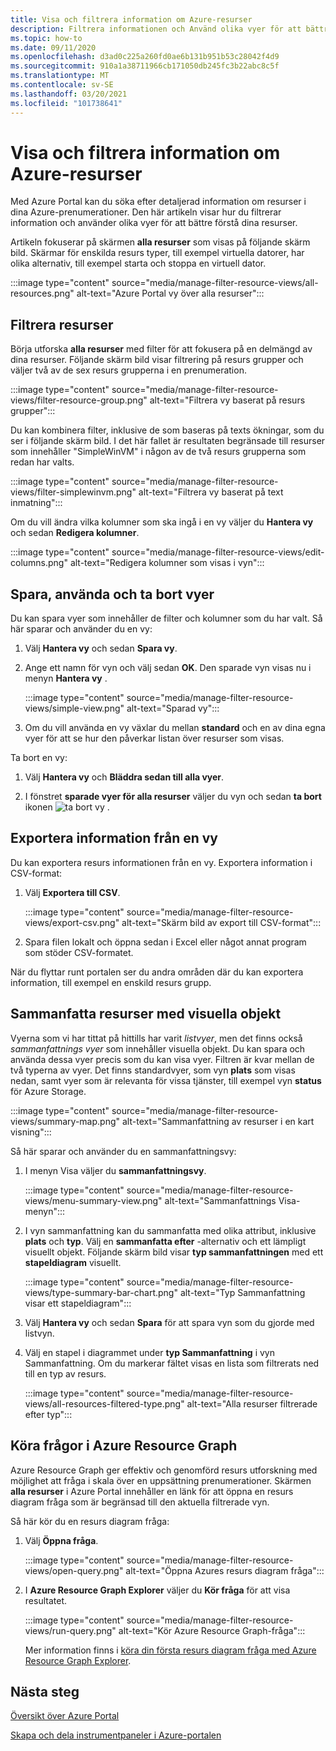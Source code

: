 ```yaml
---
title: Visa och filtrera information om Azure-resurser
description: Filtrera informationen och Använd olika vyer för att bättre förstå dina Azure-resurser.
ms.topic: how-to
ms.date: 09/11/2020
ms.openlocfilehash: d3ad0c225a260fd0ae6b131b951b53c28042f4d9
ms.sourcegitcommit: 910a1a38711966cb171050db245fc3b22abc8c5f
ms.translationtype: MT
ms.contentlocale: sv-SE
ms.lasthandoff: 03/20/2021
ms.locfileid: "101738641"
---
```

# <a name="view-and-filter-azure-resource-information"></a>Visa och filtrera information om Azure-resurser

Med Azure Portal kan du söka efter detaljerad information om resurser i dina Azure-prenumerationer. Den här artikeln visar hur du filtrerar information och använder olika vyer för att bättre förstå dina resurser.

Artikeln fokuserar på skärmen **alla resurser** som visas på följande skärm bild. Skärmar för enskilda resurs typer, till exempel virtuella datorer, har olika alternativ, till exempel starta och stoppa en virtuell dator.

:::image type="content" source="media/manage-filter-resource-views/all-resources.png" alt-text="Azure Portal vy över alla resurser":::

## <a name="filter-resources"></a>Filtrera resurser

Börja utforska **alla resurser** med filter för att fokusera på en delmängd av dina resurser. Följande skärm bild visar filtrering på resurs grupper och väljer två av de sex resurs grupperna i en prenumeration.

:::image type="content" source="media/manage-filter-resource-views/filter-resource-group.png" alt-text="Filtrera vy baserat på resurs grupper":::

Du kan kombinera filter, inklusive de som baseras på texts ökningar, som du ser i följande skärm bild. I det här fallet är resultaten begränsade till resurser som innehåller "SimpleWinVM" i någon av de två resurs grupperna som redan har valts.

:::image type="content" source="media/manage-filter-resource-views/filter-simplewinvm.png" alt-text="Filtrera vy baserat på text inmatning":::

Om du vill ändra vilka kolumner som ska ingå i en vy väljer du **Hantera vy** och sedan **Redigera kolumner**.

:::image type="content" source="media/manage-filter-resource-views/edit-columns.png" alt-text="Redigera kolumner som visas i vyn":::

## <a name="save-use-and-delete-views"></a>Spara, använda och ta bort vyer

Du kan spara vyer som innehåller de filter och kolumner som du har valt. Så här sparar och använder du en vy:

1. Välj **Hantera vy** och sedan **Spara vy**.

1. Ange ett namn för vyn och välj sedan **OK**. Den sparade vyn visas nu i menyn **Hantera vy** .

    :::image type="content" source="media/manage-filter-resource-views/simple-view.png" alt-text="Sparad vy":::

1. Om du vill använda en vy växlar du mellan **standard** och en av dina egna vyer för att se hur den påverkar listan över resurser som visas.

Ta bort en vy:

1. Välj **Hantera vy** och **Bläddra sedan till alla vyer**.

1. I fönstret **sparade vyer för alla resurser** väljer du vyn och sedan **ta bort** ikonen ![ ta bort vy ](media/manage-filter-resource-views/icon-delete.png) .

## <a name="export-information-from-a-view"></a>Exportera information från en vy

Du kan exportera resurs informationen från en vy. Exportera information i CSV-format:

1. Välj **Exportera till CSV**.

    :::image type="content" source="media/manage-filter-resource-views/export-csv.png" alt-text="Skärm bild av export till CSV-format":::

1. Spara filen lokalt och öppna sedan i Excel eller något annat program som stöder CSV-formatet. 

När du flyttar runt portalen ser du andra områden där du kan exportera information, till exempel en enskild resurs grupp.

## <a name="summarize-resources-with-visuals"></a>Sammanfatta resurser med visuella objekt

Vyerna som vi har tittat på hittills har varit _listvyer_, men det finns också _sammanfattnings vyer_ som innehåller visuella objekt. Du kan spara och använda dessa vyer precis som du kan visa vyer. Filtren är kvar mellan de två typerna av vyer. Det finns standardvyer, som vyn **plats** som visas nedan, samt vyer som är relevanta för vissa tjänster, till exempel vyn **status** för Azure Storage.

:::image type="content" source="media/manage-filter-resource-views/summary-map.png" alt-text="Sammanfattning av resurser i en kart visning":::

Så här sparar och använder du en sammanfattningsvy:

1. I menyn Visa väljer du **sammanfattningsvy**.

    :::image type="content" source="media/manage-filter-resource-views/menu-summary-view.png" alt-text="Sammanfattnings Visa-menyn":::

1. I vyn sammanfattning kan du sammanfatta med olika attribut, inklusive **plats** och **typ**. Välj en **sammanfatta efter** -alternativ och ett lämpligt visuellt objekt. Följande skärm bild visar **typ sammanfattningen** med ett **stapeldiagram** visuellt.

    :::image type="content" source="media/manage-filter-resource-views/type-summary-bar-chart.png" alt-text="Typ Sammanfattning visar ett stapeldiagram":::

1. Välj **Hantera vy** och sedan **Spara** för att spara vyn som du gjorde med listvyn.

1. Välj en stapel i diagrammet under **typ Sammanfattning** i vyn Sammanfattning. Om du markerar fältet visas en lista som filtrerats ned till en typ av resurs.

    :::image type="content" source="media/manage-filter-resource-views/all-resources-filtered-type.png" alt-text="Alla resurser filtrerade efter typ":::

## <a name="run-queries-in-azure-resource-graph"></a>Köra frågor i Azure Resource Graph

Azure Resource Graph ger effektiv och genomförd resurs utforskning med möjlighet att fråga i skala över en uppsättning prenumerationer. Skärmen **alla resurser** i Azure Portal innehåller en länk för att öppna en resurs diagram fråga som är begränsad till den aktuella filtrerade vyn.

Så här kör du en resurs diagram fråga:

1. Välj **Öppna fråga**.

    :::image type="content" source="media/manage-filter-resource-views/open-query.png" alt-text="Öppna Azures resurs diagram fråga":::

1. I **Azure Resource Graph Explorer** väljer du **Kör fråga** för att visa resultatet.

    :::image type="content" source="media/manage-filter-resource-views/run-query.png" alt-text="Kör Azure Resource Graph-fråga":::

    Mer information finns i [köra din första resurs diagram fråga med Azure Resource Graph Explorer](../governance/resource-graph/first-query-portal.md).

## <a name="next-steps"></a>Nästa steg

[Översikt över Azure Portal](azure-portal-overview.md)

[Skapa och dela instrumentpaneler i Azure-portalen](azure-portal-dashboards.md)
